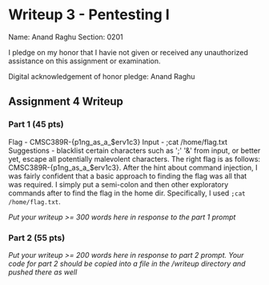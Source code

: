 Writeup 3 - Pentesting I
======

Name: Anand Raghu
Section: 0201

I pledge on my honor that I havie not given or received any unauthorized assistance on this assignment or examination.

Digital acknowledgement of honor pledge: Anand Raghu

## Assignment 4 Writeup

### Part 1 (45 pts)
Flag - CMSC389R-{p1ng_as_a_$erv1c3}
Input - ;cat /home/flag.txt
Suggestions - blacklist certain characters such as ';' '&' from input, or better yet, escape all potentially malevolent characters.
The right flag is as follows: CMSC389R-{p1ng_as_a_$erv1c3}. After the hint about command injection, I was fairly confident that a basic approach to finding the flag was all that was required. I 
simply put a semi-colon and then other exploratory commands after to find the flag in the home dir. Specifically, I used `;cat /home/flag.txt`.


*Put your writeup >= 300 words here in response to the part 1 prompt*

### Part 2 (55 pts)
*Put your writeup >= 200 words here in response to part 2 prompt. Your code for part 2 should be copied into a file in the /writeup directory and pushed there as well*
